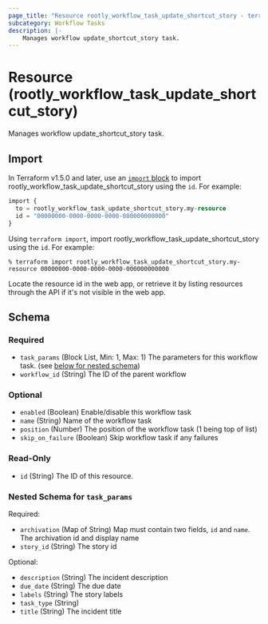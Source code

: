 ```yaml
---
page_title: "Resource rootly_workflow_task_update_shortcut_story - terraform-provider-rootly"
subcategory: Workflow Tasks
description: |-
    Manages workflow update_shortcut_story task.
---
```


# Resource (rootly_workflow_task_update_shortcut_story)

Manages workflow update_shortcut_story task.



## Import

In Terraform v1.5.0 and later, use an [`import` block](https://developer.hashicorp.com/terraform/language/import) to import rootly_workflow_task_update_shortcut_story using the `id`. For example:

```terraform
import {
  to = rootly_workflow_task_update_shortcut_story.my-resource
  id = "00000000-0000-0000-0000-000000000000"
}
```

Using `terraform import`, import rootly_workflow_task_update_shortcut_story using the `id`. For example:

```console
% terraform import rootly_workflow_task_update_shortcut_story.my-resource 00000000-0000-0000-0000-000000000000
```

Locate the resource id in the web app, or retrieve it by listing resources through the API if it's not visible in the web app.

<!-- schema generated by tfplugindocs -->
## Schema

### Required

- `task_params` (Block List, Min: 1, Max: 1) The parameters for this workflow task. (see [below for nested schema](#nestedblock--task_params))
- `workflow_id` (String) The ID of the parent workflow

### Optional

- `enabled` (Boolean) Enable/disable this workflow task
- `name` (String) Name of the workflow task
- `position` (Number) The position of the workflow task (1 being top of list)
- `skip_on_failure` (Boolean) Skip workflow task if any failures

### Read-Only

- `id` (String) The ID of this resource.

<a id="nestedblock--task_params"></a>
### Nested Schema for `task_params`

Required:

- `archivation` (Map of String) Map must contain two fields, `id` and `name`. The archivation id and display name
- `story_id` (String) The story id

Optional:

- `description` (String) The incident description
- `due_date` (String) The due date
- `labels` (String) The story labels
- `task_type` (String)
- `title` (String) The incident title
